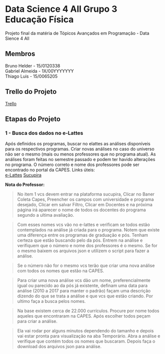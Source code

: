 # Data Science 4 All Grupo 3 Educação Física

Projeto final da matéria de Tópicos Avançados em Programação - Data Sience 4 All

## Membros

Bruno Helder - 15/0120338  
Gabriel Almeida - 1X/00YYYYYYY  
Thiago Luis - 15/0065205  

## Trello do Projeto

[Trello](https://trello.com/b/GaaLi38O/datascience-grupo-3-educa%C3%A7%C3%A3o-f%C3%ADsica)  


## Etapas do Projeto

### 1 - Busca dos dados no e-Lattes  
 
Após definidos os programas, buscar no elattes as análises disponíveis para os respectivos programas. Criar novas análises no caso do universo não ser o mesmo (mais ou menos professores que no programa atual). As análises foram feitas no semestre passado e podem ter havido alterações no programa. O número correto e nome dos professores pode ser encontrado no portal da CAPES.
Links úteis:  
[e-Lattes](http://unb.elattes.com.br "e-lattes") 
[Sucupira](https://sucupira.capes.gov.br/sucupira/public/consultas/coleta/docente/listaDocente.jsf "Sucupira")

**Nota do Professor:**

 >No item 1 vcs devem entrar na plataforma sucupira, Clicar no Baner Coleta Capes, Preencher os campos com universidade e programa desejado, Clicar em salvar Filtro, Clicar em Docentes e na próxima página irá aparecer o nome de todos os docentes do programa segundo a ultima avaliação.

 >Com esses nomes vcs vão no e-lattes e verificam se todos estão contemplados na análise já criada para o programa. Notem que existe uma diferença entre os programas de graduação e pós. Tenham certeza que estão buscando pelo da pós. Entrem na análise e verifiquem que o número e nome dos professores é o mesmo. Se for o mesmo baixem os arquivos json e utilizem o script para fazer a análise.

 >Se o número não for o mesmo vcs terão que criar uma nova análise com todos os nomes que estão na CAPES.

 >Para criar uma nova análise vcs dão um nome, preferencialmente igual ou parecido ao da pós já existente, definam uma data para análise (2010 a 2017 para manter o padrão) façam uma descrição dizendo do que se trata a análise e que vcs que estão criando. Por ultimo faça a busca pelos nomes.

 >Na base existem cerca de 22.000 currículos. Procure por nome todos aqueles que encontraram na CAPES. Após escolher todos peçam para criar a análise.

 >Ela vai rodar por alguns minutos dependendo do tamanho e depois vai estar pronta para visualização na aba Temporário. Abra a análise e verifique que contém todos os nomes que buscaram. Depois faça o download dos arquivos json para análise.


